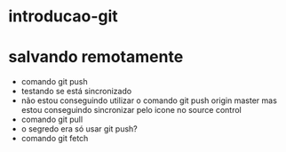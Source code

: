 # introducao-git
# salvando remotamente
* comando git push
* testando se está sincronizado
* não estou conseguindo utilizar o comando git push origin master mas estou conseguindo sincronizar pelo icone no source control
* comando git pull
* o segredo era só usar git push?
* comando git fetch
